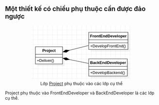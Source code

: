 ## Một thiết kế có chiều phụ thuộc cần được đảo ngược

<p align="center">
    <img src="dip-bad.png" /> <br />
    Lớp <a href="project.hpp">Project</a> phụ thuộc vào các lớp cụ thể
</p>

Project phụ thuộc vào FrontEndDeveloper và BackEndDeveloper là các lớp cụ thể.